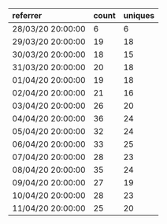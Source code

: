 | referrer          | count | uniques |
| :---------------- | :---- | :------ |
| 28/03/20 20:00:00 | 6     | 6       |
| 29/03/20 20:00:00 | 19    | 18      |
| 30/03/20 20:00:00 | 18    | 15      |
| 31/03/20 20:00:00 | 20    | 18      |
| 01/04/20 20:00:00 | 19    | 18      |
| 02/04/20 20:00:00 | 21    | 16      |
| 03/04/20 20:00:00 | 26    | 20      |
| 04/04/20 20:00:00 | 36    | 24      |
| 05/04/20 20:00:00 | 32    | 24      |
| 06/04/20 20:00:00 | 33    | 25      |
| 07/04/20 20:00:00 | 28    | 23      |
| 08/04/20 20:00:00 | 35    | 24      |
| 09/04/20 20:00:00 | 27    | 19      |
| 10/04/20 20:00:00 | 28    | 23      |
| 11/04/20 20:00:00 | 25    | 20      |
